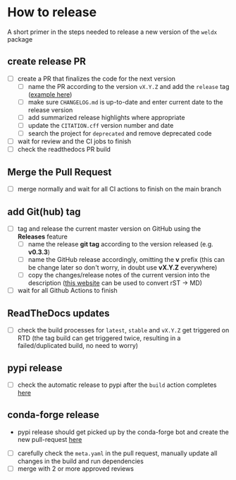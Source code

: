 # How to release

A short primer in the steps needed to release a new version of the `weldx` package

## create release PR

- [ ] create a PR that finalizes the code for the next version
  - [ ] name the PR according to the version `vX.Y.Z` and add the `release`
    tag ([example here](https://github.com/BAMWelDX/weldx/pull/419))
  - [ ] make sure `CHANGELOG.md` is up-to-date and enter current date to the release version
  - [ ] add summarized release highlights where appropriate
  - [ ] update the `CITATION.cff` version number and date
  - [ ] search the project for `deprecated` and remove deprecated code
- [ ] wait for review and the CI jobs to finish
- [ ] check the readthedocs PR build

## Merge the Pull Request

- [ ] merge normally and wait for all CI actions to finish on the main branch

## add Git(hub) tag

- [ ] tag and release the current master version on GitHub using the **Releases** feature
  - [ ] name the release **git tag** according to the version released (e.g. **v0.3.3**)
  - [ ] name the GitHub release accordingly, omitting the **v** prefix (this can be change later so don't worry, in
    doubt use **vX.Y.Z** everywhere)
  - [ ] copy the changes/release notes of the current version into the description
    ([this website](https://mystyc.herokuapp.com/) can be used to convert rST -> MD)
- [ ] wait for all Github Actions to finish

## ReadTheDocs updates

- [ ] check the build processes for `latest`, `stable` and `vX.Y.Z` get triggered on RTD (the tag build can get
  triggered twice, resulting in a failed/duplicated build, no need to worry)

## pypi release

- [ ] check the automatic release to pypi after the `build` action completes [here](https://pypi.org/project/weldx/)

## conda-forge release

- pypi release should get picked up by the conda-forge bot and create the new
  pull-request [here](https://github.com/conda-forge/weldx-feedstock/pulls)
- [ ] carefully check the `meta.yaml` in the pull request, manually update all changes in the build and run dependencies
- [ ] merge with 2 or more approved reviews
